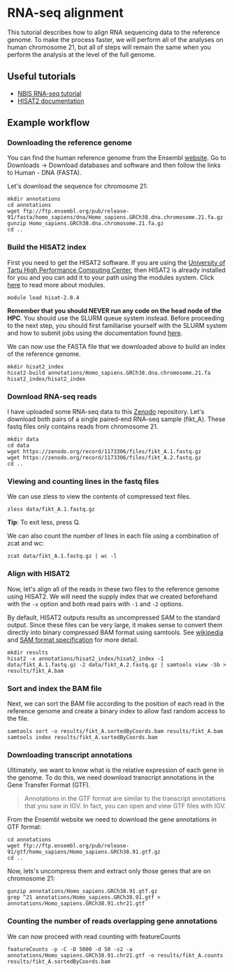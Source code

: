 # RNA-seq alignment
This tutorial describes how to align RNA sequencing data to the reference genome. To make the process faster, we will perform all of the analyses on human chromosome 21, but all of steps will remain the same when you perform the analysis at the level of the full genome.

## Useful tutorials

 - [NBIS RNA-seq tutorial](https://scilifelab.github.io/courses/rnaseq/labs/)
 - [HISAT2 documentation](https://ccb.jhu.edu/software/hisat2/manual.shtml)

## Example workflow
### Downloading the reference genome
You can find the human reference genome from the Ensembl [website](https://www.ensembl.org). Go to Downloads -> Download databases and software and then follow the links to Human - DNA (FASTA).

Let's download the sequence for chromosme 21:

	mkdir annotations
	cd annotations
	wget ftp://ftp.ensembl.org/pub/release-91/fasta/homo_sapiens/dna/Homo_sapiens.GRCh38.dna.chromosome.21.fa.gz
	gunzip Homo_sapiens.GRCh38.dna.chromosome.21.fa.gz
	cd ..

### Build the HISAT2 index
First you need to get the HISAT2 software. If you are using the [University of Tartu High Performance Computing Center](https://hpc.ut.ee/en/home/), then HISAT2 is already installed for you and you can add it to your path using the modules system. Click [here](https://hpc.ut.ee/en/guides/using-modules/) to read more about modules.

    module load hisat-2.0.4

**Remember that you should NEVER run any code on the head node of the HPC**. You should use the SLURM queue system instead. Before proceeding to the next step, you should first familiarise yourself with the SLURM system and how to submit jobs using the documentation found [here](https://hpc.ut.ee/en/slurm/).

We can now use the FASTA file that we downloaded above to build an index of the reference genome.

	mkdir hisat2_index
	hisat2-build annotations/Homo_sapiens.GRCh38.dna.chromosome.21.fa hisat2_index/hisat2_index

### Download RNA-seq reads
I have uploaded some RNA-seq data to this [Zenodo](https://zenodo.org/record/1173306) repository. Let's download both pairs of a single paired-end RNA-seq sample (fikt_A). These fastq files only contains reads from chromosome 21.

	mkdir data
	cd data
	wget https://zenodo.org/record/1173306/files/fikt_A.1.fastq.gz
	wget https://zenodo.org/record/1173306/files/fikt_A.2.fastq.gz
	cd ..
	
### Viewing and counting lines in the fastq files
We can use zless to view the contents of compressed text files.
	
	zless data/fikt_A.1.fastq.gz
**Tip**: To exit less, press Q.

We can also count the number of lines in each file using a combination of zcat and wc:

	zcat data/fikt_A.1.fastq.gz | wc -l

### Align with HISAT2
Now, let's align all of the reads in these two files to the reference genome using HISAT2. We will need the supply index that we created beforehand with the `-x` option and both read pairs with `-1` and `-2` options.

By default, HISAT2 outputs results as uncompressed SAM to the standard output. Since these files can be very large, it makes sense to convert them directly into binary compressed BAM format using samtools. See [wikipedia](https://en.wikipedia.org/wiki/SAMtools) and [SAM format specification](https://samtools.github.io/hts-specs/SAMv1.pdf) for more detail.

	mkdir results
	hisat2 -x annotations/hisat2_index/hisat2_index -1 data/fikt_A.1.fastq.gz -2 data/fikt_A.2.fastq.gz | samtools view -Sb > results/fikt_A.bam

### Sort and index the BAM file
Next, we can sort the BAM file according to the position of each read in the reference genome and create a binary index to allow fast random access to the file.

	samtools sort -o results/fikt_A.sortedByCoords.bam results/fikt_A.bam
	samtools index results/fikt_A.sortedByCoords.bam
	
	
### Downloading transcript annotations
Ultimately, we want to know what is the relative expression of each gene in the genome. To do this, we need download transcript annotations in the Gene Transfer Format (GTF). 

> Annotations in the GTF format are similar to the transcript annotations that you saw in IGV. In fact, you can open and view GTF files with IGV.

From the Ensembl website we need to download the gene annotations in GTF format:
	
	cd annotations
	wget ftp://ftp.ensembl.org/pub/release-91/gtf/homo_sapiens/Homo_sapiens.GRCh38.91.gtf.gz
	cd ..

Now, lets's uncompress them and extract only those genes that are on chromosome 21:

	gunzip annotations/Homo_sapiens.GRCh38.91.gtf.gz
	grep ^21 annotations/Homo_sapiens.GRCh38.91.gtf > annotations/Homo_sapiens.GRCh38.91.chr21.gtf

### Counting the number of reads overlapping gene annotations 
We can now proceed with read counting with featureCounts
	
	featureCounts -p -C -D 5000 -d 50 -s2 -a annotations/Homo_sapiens.GRCh38.91.chr21.gtf -o results/fikt_A.counts results/fikt_A.sortedByCoords.bam
<!--stackedit_data:
eyJoaXN0b3J5IjpbMTQ3OTUxMTgyNSwtMTkwNDg1NzIwMCw2Nz
Y4NTg1NTNdfQ==
-->